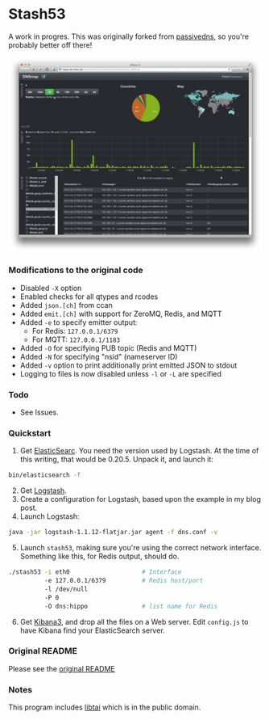 # Stash53

A work in progres. This was originally forked from [passivedns](https://github.com/gamelinux/passivedns), so you're probably better off there!

![](jmbp-603.jpg)

### Modifications to the original code

* Disabled `-X` option
* Enabled checks for all qtypes and rcodes
* Added `json.[ch]` from ccan
* Added `emit.[ch]` with support for ZeroMQ, Redis, and MQTT
* Added `-e` to specify emitter output:
  * For Redis: `127.0.0.1/6379`
  * For MQTT: `127.0.0.1/1183`
* Added `-O` for specifying PUB topic (Redis and MQTT)
* Added `-N` for specifying "nsid" (nameserver ID)
* Added `-v` option to print additionally print emitted JSON to stdout
* Logging to files is now disabled unless `-l` or `-L` are specified

### Todo

* See Issues.
  
### Quickstart

1. Get [ElasticSearc](http://www.elasticsearch.org). You need the version used by
   Logstash. At the time of this writing, that would be 0.20.5. Unpack it, and launch
   it:
```bash
bin/elasticsearch -f
```

2. Get [Logstash](http://logstash.net).
3. Create a configuration for Logstash, based upon the example in my blog post.
4. Launch Logstash:
```bash
java -jar logstash-1.1.12-flatjar.jar agent -f dns.conf -v
```
5. Launch `stash53`, making sure you're using the correct network interface. Something
   like this, for Redis output, should do.
```bash
./stash53 -i eth0                    # Interface
          -e 127.0.0.1/6379          # Redis host/port
          -l /dev/null
          -P 0
          -O dns:hippo               # list name for Redis
```
6. Get [Kibana3](http://three.kibana.org), and drop all the files on a Web server.
   Edit `config.js` to have Kibana find your ElasticSearch server.

### Original README

Please see the [original README](README)

### Notes


This program includes [libtai](http://cr.yp.to/libtai.html) which is in
the public domain.
